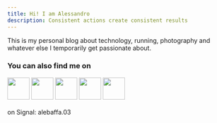 ```yaml
---
title: Hi! I am Alessandro
description: Consistent actions create consistent results
---
```


This is my personal blog about technology, running, photography and whatever else I temporarily get passionate about.

### You can also find me on
<a href="https://bsky.app/profile/alebaffa.bsky.social"><img src="https://upload.wikimedia.org/wikipedia/commons/thumb/7/7a/Bluesky_Logo.svg/1200px-Bluesky_Logo.svg.png" width="50"></a> <a href="https://famichiki.jp/@alebaffa"><img src="https://upload.wikimedia.org/wikipedia/commons/4/48/Mastodon_Logotype_%28Simple%29.svg" width="50"></a> <a href="https://github.com/alebaffa/"><img src="https://upload.wikimedia.org/wikipedia/commons/9/91/Octicons-mark-github.svg" width="50"></a> <a href="https://www.strava.com/athletes/134686998"><img src="https://cdn4.iconfinder.com/data/icons/logos-and-brands/512/323_Strava_logo-512.png" width="50"></a> <a href="https://www.linkedin.com/in/ab89f736492"><img src="https://upload.wikimedia.org/wikipedia/commons/thumb/8/81/LinkedIn_icon.svg/2048px-LinkedIn_icon.svg.png" width="50"></a>
<br />
<br />
on Signal: alebaffa.03